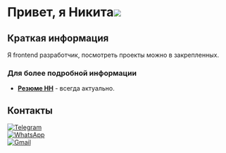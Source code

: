 # Привет, я Никита![](https://github.com/blackcater/blackcater/raw/main/images/Hi.gif)

## Краткая информация
Я frontend разработчик, посмотреть проекты можно в закрепленных.

### Для более подробной информации
- **[Резюме HH](https://hh.ru/resume/abc539e8ff0dd0ed0f0039ed1f376856343775)** - всегда актуально.
<!-- - **[Резюме google диск](https://docs.google.com/document/d/13VSmoakOdSel4KNeb-E-g1q4lVka63c7pAPRXVRnMRs/edit?usp=sharing)**. -->

## Контакты
[![Telegram](https://img.shields.io/badge/Telegram-2CA5E0?style=for-the-badge&logo=telegram&logoColor=white)](https://t.me/dekimiq)\
[![WhatsApp](https://img.shields.io/badge/WhatsApp-25D366?style=for-the-badge&logo=whatsapp&logoColor=white)](https://wa.me/79270712518)\
[![Gmail](https://img.shields.io/badge/Gmail-D14836?style=for-the-badge&logo=gmail&logoColor=white)](mailto:dekimiq@gmail.com)
